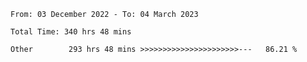 <!--START_SECTION:waka-->

```text
From: 03 December 2022 - To: 04 March 2023

Total Time: 340 hrs 48 mins

Other        293 hrs 48 mins >>>>>>>>>>>>>>>>>>>>>>---   86.21 %
```

<!--END_SECTION:waka-->